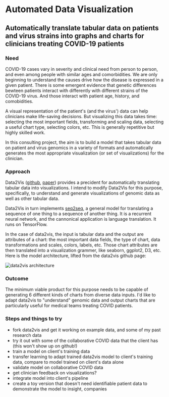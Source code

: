 # Automated Data Visualization
## Automatically translate tabular data on patients and virus strains into graphs and charts for clinicians treating COVID-19 patients

### Need
COVID-19 cases vary in severity and clinical need from person to person, and even among people with similar ages and comorbidities. We are only beginning to understand the causes drive how the disease is expressed in a given patient. There is some emergent evidence that genetic differences bewteen patients interact with differently with different strains of the COVID-19 virus. And those interact with patient age, history, and comobidities.  

A visual representation of the patient's (and the virus') data can help clinicians make life-saving decisions. But visualizing this data takes time: selecting the most important fields, transforming and scaling data, selecting a useful chart type, selecting colors, etc. This is generally repetitive but highly skilled work. 

In this consulting project, the aim is to build a model that takes tabular data on patient and virus genomics in a variety of formats and automatically generates the most appropriate visualization (or set of visualizations) for the clinician. 

### Approach
Data2Vis ([github](https://github.com/victordibia/data2vis), [paper](https://arxiv.org/abs/1804.03126)) provides a precident for automatically translating tabular data into visualizations. I intend to modify Data2Vis for this purpose, specifically, to understand and generate visualizations of genomic data as well as other tabular data.  

Data2Vis in turn implements [seq2seq](https://github.com/google/seq2seq), a general model for translating a sequence of one thing to a sequence of another thing. It is a recurrent neural network, and the cannonical application is language translation. It runs on TensorFlow.

In the case of data2vis, the input is tabular data and the output are attributes of a chart: the most important data fields, the type of chart, data transformations and scales, colors, labels, etc.  Those chart attributes are then translated into a visualization grammer, like seaborn, ggplot2, D3, etc. Here is the model architecture, lifted from the data2vis github page: 

![data2vis architecture](https://github.com/victordibia/data2vis/blob/master/static/assets/datatransform.jpg?raw=true)

### Outcome
The minimum viable product for this purpose needs to be capable of generating 6 different kinds of charts from diverse data inputs. I'd like to adapt data2vis to "understand" genomic data and output charts that are particularly useful for medical teams treating COVID patients. 

### Steps and things to try
- fork data2vis and get it working on example data, and some of my past research data
- try it out with some of the collaborative COVID data that the client has (this won't show up on github!) 
- train a model on client's training data
- transfer learning to adapt trained data2vis model to client's training data, compare to model trained on client's data alone
- validate model on collaborative COVID data 
- get clinician feedback on visualizations? 
- integrate model into client's pipeline
- create a toy version that doesn't need identifiable patient data to demonstrate the model to insight, companies

